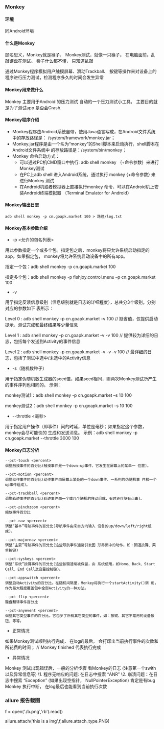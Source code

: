 ### Monkey

#### 环境

同Android环境

#### 什么是Monkey

顾名思义，Monkey就是猴子，  Monkey测试，就像一只猴子， 在电脑面前，乱敲键盘在测试。  猴子什么都不懂， 只知道乱敲

通过Monkey程序模拟用户触摸屏幕、滑动Trackball、 按键等操作来对设备上的程序进行压力测试，检测程序多久的时间会发生异常

#### Monkey用来做什么

Monkey 主要用于Android 的压力测试  自动的一个压力测试小工具， 主要目的就是为了测试app 是否会Crash.

#### Monkey程序介绍

- Monkey程序由Android系统自带，使用Java语言写成，在Android文件系统中的存放路径是： /system/framework/monkey.jar；   
- Monkey.jar程序是由一个名为“monkey”的Shell脚本来启动执行，shell脚本在Android文件系统中 的存放路径是：/system/bin/monkey；  
- Monkey 命令启动方式：    
  - 可以通过PC机CMD窗口中执行: adb shell monkey ｛+命令参数｝来进行Monkey测试          
  - 在PC上adb shell 进入Android系统，通过执行 monkey {+命令参数} 来进行Monkey 测试          
  - 在Android机或者模拟器上直接执行monkey 命令，可以在Android机上安装Android终端模拟器  （Terminal Emulator for Android）

#### Monkey输出日志

```
adb shell monkey -p cn.goapk.market 100 > 路径/log.txt
```

#### Monkey基本参数介绍

- -p <允许的包名列表>         

用此参数指定一个或多个包。指定包之后，monkey将只允许系统启动指定的app。如果指定包， monkey将允许系统启动设备中的所有app。  

指定一个包：adb shell monkey -p cn.goapk.market 100   

指定多个包：adb shell monkey -p fishjoy.control.menu  –p cn.goapk.market 100  

- -v        

用亍指定反馈信息级别（信息级别就是日志的详细程度），总共分3个级别，分别对应的参数如下 表所示： 

Level 0  :  adb shell monkey -p cn.goapk.market -v 100               // 缺省值，仅提供启动提示、测试完成和最终结果等少量信息   

Level 1  :  adb shell monkey -p cn.goapk.market -v  -v 100          // 提供较为详细的日志，包括每个发送到Activity的事件信息

Level 2  :  adb shell monkey -p cn.goapk.market -v  -v  -v 100     // 最详细的日志，包括了测试中选中/未选中的Activity信息

- -s（随机数种子）            

用亍指定伪随机数生成器的seed值，如果seed相同，则两次Monkey测试所产生的事件序列也相同的。  示例：

monkey测试1：adb shell monkey -p cn.goapk.market –s 10 100                

monkey测试2：adb shell monkey -p cn.goapk.market –s 10 100  

- --throttle <毫秒>            

用亍指定用户操作（即事件）间的时延，单位是毫秒；如果指定这个参数，monkey会尽可能快的 生成和发送消息。 示例：adb shell monkey -p cn.goapk.market --throttle 3000 100   

#### Monkey日志分析

```
--pct-touch <percent>
调整触摸事件的百分比(触摸事件是一个down-up事件，它发生在屏幕上的某单一 位置)。

--pct-motion <percent>
调整动作事件的百分比(动作事件由屏幕上某处的一个down事件、一系列的伪随机事 件和一个up事件组成)。

--pct-trackball <percent>
调整轨迹事件的百分比(轨迹事件由一个或几个随机的移动组成，有时还伴随有点击)。

--pct-pinchzoom <percent>
缩放事件百分比

--pct-nav <percent>
调整“基本”导航事件的百分比(导航事件由来自方向输入 设备的up/down/left/right组成)。

--pct-majornav <percent>
调整“主要”导航事件的百分比(这些导航事件通常引发图 形界面中的动作，如：回退按键、菜单按键)

--pct-syskeys <percent>
调整“系统”按键事件的百分比(这些按键通常被保留，由 系统使用，如Home、Back、Start Call、End Call及音量控制键)。

--pct-appswitch <percent>
调整启动Activity的百分比。在随机间隔里，Monkey将执行一个startActivity()调 用，作为最大程度覆盖包中全部Activity的一种方法。

--pct-flip <percent>
键盘翻转事件百分比

--pct-anyevent <percent>
调整其它类型事件的百分比。它包罗了所有其它类型的事件，如：按键、其它不常用的设备按钮、等等。
```

- 正常情况

如果Monkey测试顺利执行完成， 在log的最后， 会打印出当前执行事件的次数和所花费的时间； // Monkey finished 代表执行完成

- 异常情况

Monkey 测试出现错误后，一般的分析步骤
看Monkey的日志 (注意第一个swith以及异常信息等)
\1. 程序无响应的问题: 在日志中搜索 “ANR”
\2. 崩溃问题：在日志中搜索 “Exception”   (如果出现空指针， NullPointerException)  肯定是有bug
Monkey 执行中断， 在log最后也能看到当前执行次数



### allure 报告截图

f = open('./b.png','rb').read() 

allure.attach('this is a img',f,allure.attach_type.PNG)